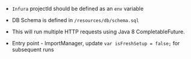 - `Infura` projectId should be defined as an `env` variable
- DB Schema is defined in `/resources/db/schema.sql`

- This will run multiple HTTP requests using Java 8 CompletableFuture.
- Entry point - ImportManager, update `var isFreshSetup = false;` for subsequent runs